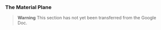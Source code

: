 ### The Material Plane

> **Warning**
> This section has not yet been transferred from the Google Doc.
